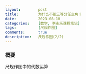 ```yaml
---
layout:        post
title:         为什么不能三等分任意角？
date:          2023-08-10
categories:    [数学, 李永乐课程笔记]
tags:          [尺规作图]
comments:      true
description:   尺规作图(2/2)
---
```



### 概要

尺规作图中的代数运算
